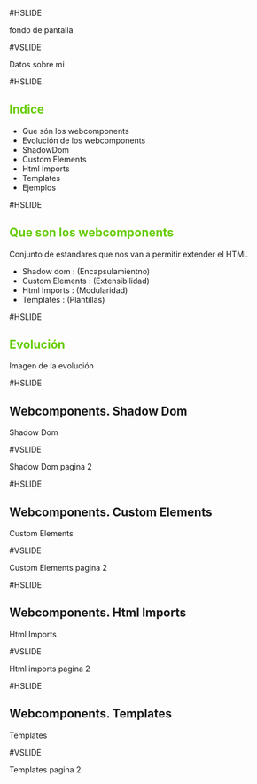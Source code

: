 #HSLIDE

fondo de pantalla

#VSLIDE

Datos sobre mi

#HSLIDE

## <span style="color: #66cc00">Indice</span>

+ Que són los webcomponents
+ Evolución de los webcomponents
+ ShadowDom
+ Custom Elements
+ Html Imports
+ Templates
+ Ejemplos

#HSLIDE

## <span style="color: #66cc00">Que son los webcomponents</span>
Conjunto de estandares que nos van a permitir extender el HTML

+ Shadow dom :  (Encapsulamientno)
+ Custom Elements : (Extensibilidad)
+ Html Imports : (Modularidad)
+ Templates : (Plantillas)


#HSLIDE

## <span style="color: #66cc00">Evolución</span>
Imagen de la evolución

#HSLIDE

## Webcomponents. Shadow Dom

Shadow Dom

#VSLIDE

Shadow Dom pagina 2

#HSLIDE

## Webcomponents. Custom Elements

Custom Elements

#VSLIDE

Custom Elements pagina 2

#HSLIDE

## Webcomponents. Html Imports

Html Imports

#VSLIDE

Html imports pagina 2

#HSLIDE

## Webcomponents. Templates

Templates

#VSLIDE

Templates pagina 2
